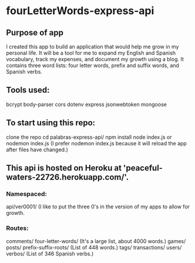 # fourLetterWords-express-api

## Purpose of app
I created this app to build an application that would help me grow in my personal life. It will be a tool for me to expand my English and Spanish vocabulary, track my expenses, and document my growth using a blog.
It contains three word lists: four letter words, prefix and suffix words, and Spanish verbs.

## Tools used:
bcrypt
body-parser
cors
dotenv
express
jsonwebtoken
mongoose

## To start using this repo:
clone the repo
cd palabras-express-api/
npm install
node index.js or nodemon index.js (I prefer nodemon index.js because it will reload the app after files have changed.)

## This api is hosted on Heroku at 'peaceful-waters-22726.herokuapp.com/'.
### Namespaced:
api/ver0001/ (I like to put the three 0's in the version of my apps to allow for growth.
### Routes:
comments/
four-letter-words/ (It's a large list, about 4000 words.)
games/
posts/
prefix-suffix-roots/ (List of 448 words.)
tags/
transactions/
users/
verbos/ (List of 346 Spanish verbs.)


